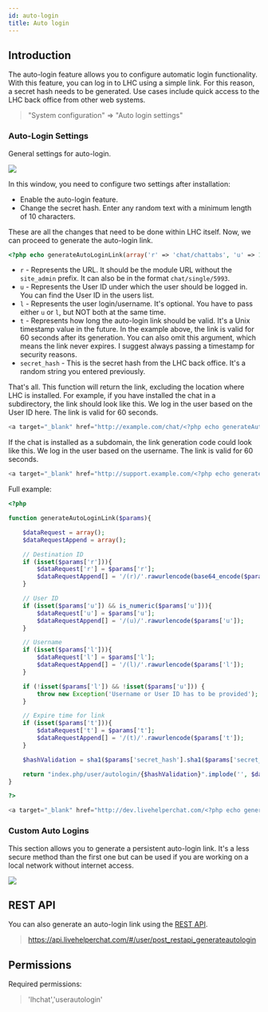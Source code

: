 ```yaml
---
id: auto-login
title: Auto login
---
```


## Introduction

The auto-login feature allows you to configure automatic login functionality. With this feature, you can log in to LHC using a simple link. For this reason, a secret hash needs to be generated. Use cases include quick access to the LHC back office from other web systems.

> "System configuration" => "Auto login settings"

### Auto-Login Settings

General settings for auto-login.

![](/img/user/auto-login.jpg)

In this window, you need to configure two settings after installation:

*   Enable the auto-login feature.
*   Change the secret hash. Enter any random text with a minimum length of 10 characters.

These are all the changes that need to be done within LHC itself. Now, we can proceed to generate the auto-login link.

```php
<?php echo generateAutoLoginLink(array('r' => 'chat/chattabs', 'u' => 1,/* 'l' => 'admin', */ 't' => time() + 60, 'secret_hash' => '12456456456456fghfghfghfgh'))?>
```

*   `r` - Represents the URL. It should be the module URL without the `site_admin` prefix. It can also be in the format `chat/single/5993`.
*   `u` - Represents the User ID under which the user should be logged in. You can find the User ID in the users list.
*   `l` - Represents the user login/username. It's optional. You have to pass either `u` or `l`, but NOT both at the same time.
*   `t` - Represents how long the auto-login link should be valid. It's a Unix timestamp value in the future. In the example above, the link is valid for 60 seconds after its generation. You can also omit this argument, which means the link never expires. I suggest always passing a timestamp for security reasons.
*   `secret_hash` - This is the secret hash from the LHC back office. It's a random string you entered previously.

That's all. This function will return the link, excluding the location where LHC is installed. For example, if you have installed the chat in a subdirectory, the link should look like this. We log in the user based on the User ID here. The link is valid for 60 seconds.

```php
<a target="_blank" href="http://example.com/chat/<?php echo generateAutoLoginLink(array('r' => 'chat/chattabs', 'u' => 1, 't' => time() + 60,  'secret_hash' => '12456456456456fghfghfghfgh'))?>">Login me</a>
```

If the chat is installed as a subdomain, the link generation code could look like this. We log in the user based on the username. The link is valid for 60 seconds.

```php
<a target="_blank" href="http://support.example.com/<?php echo generateAutoLoginLink(array('r' => 'chat/chattabs', 'l' => 'admin', 't' => time() + 60, 'secret_hash' => '12456456456456fghfghfghfgh'))?>">Login me</a>
```

Full example:

```php
<?php

function generateAutoLoginLink($params){

    $dataRequest = array();
    $dataRequestAppend = array();

    // Destination ID
    if (isset($params['r'])){
        $dataRequest['r'] = $params['r'];
        $dataRequestAppend[] = '/(r)/'.rawurlencode(base64_encode($params['r']));
    }

    // User ID
    if (isset($params['u']) && is_numeric($params['u'])){
        $dataRequest['u'] = $params['u'];
        $dataRequestAppend[] = '/(u)/'.rawurlencode($params['u']);
    }

    // Username
    if (isset($params['l'])){
        $dataRequest['l'] = $params['l'];
        $dataRequestAppend[] = '/(l)/'.rawurlencode($params['l']);
    }

    if (!isset($params['l']) && !isset($params['u'])) {
        throw new Exception('Username or User ID has to be provided');
    }

    // Expire time for link
    if (isset($params['t'])){
        $dataRequest['t'] = $params['t'];
        $dataRequestAppend[] = '/(t)/'.rawurlencode($params['t']);
    }

    $hashValidation = sha1($params['secret_hash'].sha1($params['secret_hash'].implode(',', $dataRequest)));

    return "index.php/user/autologin/{$hashValidation}".implode('', $dataRequestAppend);
}

?>

<a target="_blank" href="http://dev.livehelperchat.com/<?php echo generateAutoLoginLink(array('r' => 'chat/chattabs', 'u' => 1,/* 'l' => 'admin', *//* 't' => time() + 50000 */ 'secret_hash' => '12456456456456fghfghfghfgh'))?>">Login me</a>
```

### Custom Auto Logins

This section allows you to generate a persistent auto-login link. It's a less secure method than the first one but can be used if you are working on a local network without internet access.

![](/img/user/custom-auto-login.jpg)

## REST API

You can also generate an auto-login link using the [REST API](development/rest-api.md).

> https://api.livehelperchat.com/#/user/post_restapi_generateautologin

## Permissions

Required permissions:

> 'lhchat','userautologin'
